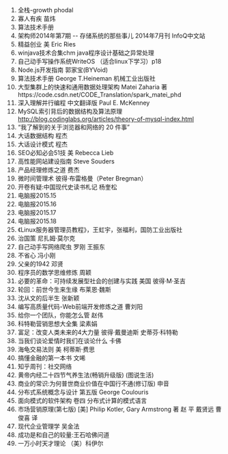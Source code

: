 1. 全栈-growth phodal
2. 寡人有疾 苗炜
3. 算法技术手册
4. 架构师2014年第7期 -- 存储系统的那些事儿 2014年7月刊 InfoQ中文站
5. 精益创业 美 Eric Ries
6. winjava技术合集chm java程序设计基础之异常处理
7. 自己动手写操作系统WriteOS （适合linux下学习）p18
8. Node.js开发指南 郭家宝(BYVoid)
9. 算法技术手册 George T.Heineman 机械工业出版社
10. 大型集群上的快速和通用数据处理架构  Matei Zaharia 著https://code.csdn.net/CODE_Translation/spark_matei_phd
11. 深入理解并行编程 中文翻译版 Paul E. McKenney
12. MySQL索引背后的数据结构及算法原理 http://blog.codinglabs.org/articles/theory-of-mysql-index.html
13. “我了解到的关于浏览器和网络的 20 件事”
14. 大话数据结构 程杰
15. 大话设计模式 程杰
16. SEO必知必会51技 美 Rebecca Lieb
17. 高性能网站建设指南 Steve Souders
18. 产品经理修炼之道 费杰
19. 微时间管理术 彼得·布雷格曼（Peter Bregman）
20. 开卷有疑:中国现代史读书札记 杨奎松
21. 电脑报2015.15
22. 电脑报2015.16
23. 电脑报2015.17
24. 电脑报2015.18
25. 《Linux服务器管理员教程》，王虹宇，张福利，国防工业出版社
26. 治国策 尼扎姆·莫尔克
27. 自己动手写网络爬虫 罗刚 王振东
28. 不省心 冯小刚
29. 父亲的1942 邓贤
30. 程序员的数学思维修炼 周颖
31. 必要的革命：可持续发展型社会的创建与实践 美国 彼得·M·圣吉
32. 轮回：前世今生来生缘 布莱恩·魏斯
33. 沈从文的后半生 张新颖
34. 编写高质量代码-Web前端开发修炼之道 曹刘阳
34. 给你一个团队，你能怎么管 赵伟
35. 科特勒营销思想大全集 梁素娟
36. 富足：改变人类未来的4大力量 彼得·戴曼迪斯 史蒂芬·科特勒
37. 当我们谈论爱情时我们在谈论什么 卡佛
38. 海龟交易法则 美 柯蒂斯·费思
39. 搞懂金融的第一本书 文唏
40. 知乎周刊：社交网络
41. 黄帝内经二十四节气养生法(畅销升级版) (图说生活)
42. 商业的常识:为何普世商业价值在中国行不通(修订版) 申音
43. 分布式系统概念与设计 第五版 George Coulouris
44. 面向模式的软件架构 卷四 分布式计算的模式语言
45. 市场营销原理(第七版) [美] Philip Kotler, Gary Armstrong 著 赵 平 戴贤远 曹俊喜 译
46. 现代企业管理学 吴金法
47. 成功是和自己的较量:王石哈佛问道
48. 一万小时天才理论 （美）科伊尔
